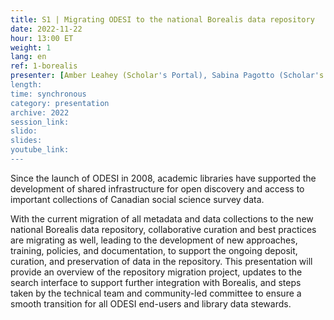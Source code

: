 ```yaml
---
title: S1 | Migrating ODESI to the national Borealis data repository
date: 2022-11-22
hour: 13:00 ET
weight: 1
lang: en
ref: 1-borealis
presenter: [Amber Leahey (Scholar's Portal), Sabina Pagotto (Scholar's Portal), Alicia Urquidi Diaz (Scholar's Portal)]
length:
time: synchronous
category: presentation
archive: 2022
session_link:
slido:
slides:
youtube_link:
---
```

Since the launch of ODESI in 2008, academic libraries have supported the development of shared infrastructure for open discovery and access to important collections of Canadian social science survey data. <!--more-->

With the current migration of all metadata and data collections to the new national Borealis data repository, collaborative curation and best practices are migrating as well, leading to the development of new approaches, training, policies, and documentation, to support the ongoing deposit, curation, and preservation of data in the repository. This presentation will provide an overview of the repository migration project, updates to the search interface to support further integration with Borealis, and steps taken by the technical team and community-led committee to ensure a smooth transition for all ODESI end-users and library data stewards.
